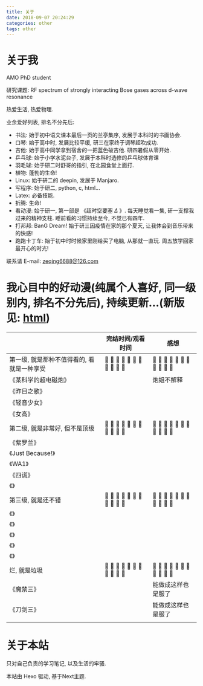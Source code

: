 ```yaml
---
title: 关于
date: 2018-09-07 20:24:29
categories: other
tags: other
---
```


# 关于我

AMO PhD student

研究课题: RF spectrum of strongly interacting Bose gases across d-wave resonance

热爱生活, 热爱物理.

业余爱好列表, 排名不分先后:

- 书法: 始于初中语文课本最后一页的兰亭集序, 发展于本科时的书画协会.
- 口琴: 始于高中时, 发展比较平缓, 研三在家终于调琴超吹成功.
- 吉他: 始于高中同学拿到宿舍的一把蓝色破吉他. 研四暑假从零开始.
- 乒乓球: 始于小学水泥台子, 发展于本科时选修的乒乓球体育课
- 羽毛球: 始于研二时舒哥的指引, 在北园食堂上面打.
- 植物: 蓬勃的生命!
- Linux: 始于研二的 deepin, 发展于 Manjaro.
- 写程序: 始于研二, python, c, html...
- Latex: 必备技能.
- 折腾: 生命!
- 看动漫: 始于研一, 第一部是 《超时空要塞 $\Delta$ 》. 每天睡觉看一集, 研一支撑我过来的精神支柱. 睡前看的习惯持续至今, 不觉已有四年.
- 打邦邦: BanG Dream!  始于研三因疫情在家的那个夏天, 让我体会到音乐带来的快感!
- 跑跑卡丁车: 始于初中时时候家里刚给买了电脑, 从那就一直玩. 周五放学回家最开心的时光!

联系请 E-mail: zeqing6688@126.com

# 我心目中的好动漫(纯属个人喜好, 同一级别内, 排名不分先后), 持续更新...(新版见: [html](../anime/anime.html))

|                         | 完结时间/观看时间                        | 感想                               |
| ----------------------- | -------------------------------- | -------------------------------- |
| 第一级, 就是那种不值得看的, 看就是一种享受 | 🍉 🍓 🍑 🍈 🍌 🍐 🍍 🍠 🍆 🍅 🌽 | 🍉 🍓 🍑 🍈 🍌 🍐 🍍 🍠 🍆 🍅 🌽 |
| 《某科学的超电磁炮》              |                                  | 炮姐不解释                            |
| 《昨日之歌》                  |                                  |                                  |
| 《轻音少女》                  |                                  |                                  |
| 《女高》                    |                                  |                                  |
| 第二级, 就是非常好, 但不是顶级       | 🍉 🍓 🍑 🍈 🍌 🍐 🍍 🍠 🍆 🍅 🌽 | 🍉 🍓 🍑 🍈 🍌 🍐 🍍 🍠 🍆 🍅 🌽 |
| 《紫罗兰》                   |                                  |                                  |
| 《Just Because!》         |                                  |                                  |
| 《WA1》                   |                                  |                                  |
| 《四谎》                    |                                  |                                  |
| 《》                      |                                  |                                  |
| 第三级, 就是还不错              | 🍉 🍓 🍑 🍈 🍌 🍐 🍍 🍠 🍆 🍅 🌽 | 🍉 🍓 🍑 🍈 🍌 🍐 🍍 🍠 🍆 🍅 🌽 |
| 《》                      |                                  |                                  |
| 《》                      |                                  |                                  |
| 《》                      |                                  |                                  |
| 《》                      |                                  |                                  |
| 《》                      |                                  |                                  |
| 烂, 就是垃圾                 | 🍉 🍓 🍑 🍈 🍌 🍐 🍍 🍠 🍆 🍅 🌽 | 🍉 🍓 🍑 🍈 🍌 🍐 🍍 🍠 🍆 🍅 🌽 |
| 《魔禁三》                   |                                  | 能做成这样也是服了                        |
| 《刀剑三》                   |                                  | 能做成这样也是服了                        |
|                         |                                  |                                  |

# 关于本站

只对自己负责的学习笔记, 以及生活的牢骚. 

本站由 Hexo 驱动, 基于Next主题.
